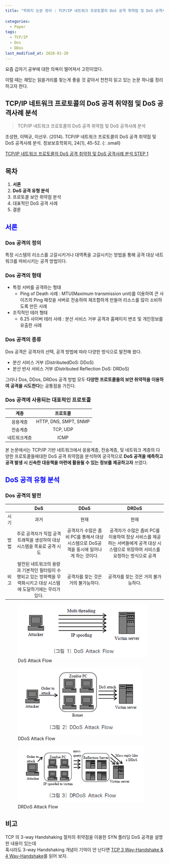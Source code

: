 ```yaml
---
title: "학회지 논문 정리 : TCP/IP 네트워크 프로토콜의 DoS 공격 취약점 및 DoS 공격사례 분석 STEP 1"

categories:
  - Paper
tags: 
  - TCP/IP
  - Dos
  - DDos
last_modified_at: 2020-01-20
---
```


요즘 갑자기 공부에 대한 의욕이 떨어져서 고민이었다.

이럴 때는 재밌는 읽을거리를 찾는게 좋을 것 같아서 천천히 읽고 있는 논문 하나를 정리하고자 한다.

## TCP/IP 네트워크 프로토콜의 DoS 공격 취약점 및 DoS 공격사례 분석

> TCP/IP 네트워크 프로토콜의 DoS 공격 취약점 및 DoS 공격사례 분석

조성현, 이택규, 이선우. (2014). TCP/IP 네트워크 프로토콜의 DoS 공격 취약점 및 DoS 공격사례 분석. 정보보호학회지, 24(1), 45-52.
{: .small}

[TCP/IP 네트워크 프로토콜의 DoS 공격 취약점 및 DoS 공격사례 분석 STEP 1](https://jee00609.github.io/paper/Paper4-DoS-attack-vulnerability-and-DoS-attack-case-analysis-of-TCP-IP-network-protocol1/)

## 목차

   1. **서론**
   2. **DoS 공격 유형 분석**
   3. 프로토콜 보안 취약점 분석
   4. 대표적인 DoS 공격 사례
   5. 결론

## <span style="color:blue"> 서론<span/>

### Dos 공격의 정의

특정 시스템의 리소스를 고갈시키거나 대역폭을 고갈시키는 방법을 통해 공격 대상 네트워크를 마비시키는 공격 방법이다.

### Dos 공격의 형태

   * 특정 서버를 공격하는 형태
      * Ping of Death 사례 : MTU(Maximum transmission unit)를 이용하여 큰 사이즈의 Ping 패킷을 서버로 전송하여 재조합하게 만들어 리소스를 많이 소비하도록 만든 사례
   * 조직적인 테러 형태
      * 6.25 사이버 테러 사례 : 분산 서비스 거부 공격과 홈페이지 변조 및 개인정보를 유출한 사례

### Dos 공격의 종류

Dos 공격은 공격자의 선택, 공격 방법에 따라 다양한 방식으로 발전해 왔다.

   * 분산 서비스 거부 (DistributedDoS: DDoS)
   * 분산 반사 서비스 거부 (Distributed Reflection DoS: DRDoS)

그러나 Dos, DDos, DRDos 공격 방법 모두 **다양한 프로토콜들의 보얀 취약적을 이용하여 공격을 시도한다**는 공통점을 가진다.

### Dos 공격에 사용되는 대표적인 프로토콜

|     계층     |        프로토콜       |
|:------------:|:---------------------:|
| 응용계층     | HTTP, DNS, SMPT, SNMP |
| 전송계층     | TCP, UDP              |
| 네트워크계층 | ICMP                  |

본 논문에서는 TCP/IP 기반 네트워크에서 응용계층, 전송계층, 및 네트워크 계층의 다양한 프로토콜들에대한 DoS 공격 취약점을 분석하여 궁극적으로 **DoS 공격을 예측하고 공격 발생 시 신속한 대응책을 마련에 활용될 수 있는 정보를 제공하고자** 쓰였다.

## <span style="color:blue"> DoS 공격 유형 분석<span/>

### Dos 공격의 발전

|      |                                                           DoS                                                          |                                           DDoS                                          |                                                                DRDoS                                                               |
|------|:----------------------------------------------------------------------------------------------------------------------:|:---------------------------------------------------------------------------------------:|:----------------------------------------------------------------------------------------------------------------------------------:|
| 시기 |                                                          과거                                                          |                                           현재                                          |                                                                현재                                                                |
| 방법 |                        주로 공격자가 직접 공격 트래픽을 생성하여 대상 시스템을 목표로 공격 시도                        | 공격자가 수많은 좀비 PC를 통해서 대상 시스템으로 DoS공격을 동시에 일어나게 하는 것이다. | 공격자가 수많은 좀비 PC를 이용하여 정상 서비스를 제공하는 서버들에게 공격 대상 시스템으로 위장하여 서비스를 요청하는 방식으로 공격 |
| 비고 | 발전된 네트워크의 용량과 기본적인 필터링이 수행되고 있는 방화벽을 무력화시키고 대상 시스템에 도달하기에는 무리가 있다. |                           공격자를 찾는 것은 거의 불가능하다.                           |                                                 공격자를 찾는 것은 거의 불가능하다.                                                |

<figure class="align-center">
  <img src="/assets/images/2021-01-20-DoS-Attack-Flow.PNG"/>
  <figcaption>DoS Attack Flow</figcaption>
</figure>

<figure class="align-center">
  <img src="/assets/images/2021-01-20-DDoS-Attack-Flow.PNG"/>
  <figcaption>DDoS Attack Flow</figcaption>
</figure>

<figure class="align-center">
  <img src="/assets/images/2021-01-20-DRDoS-Attack-Flow.PNG"/>
  <figcaption>DRDoS Attack Flow</figcaption>
</figure>

## 비고

TCP 의 3-way Handshaking 절차의 취약점을 이용한 SYN 플러딩 DoS 공격을 설명한 내용이 있는데 <br/> 혹시라도 3-way Handshaking 개념이 기억이 안 난다면 [TCP 3 Way-Handshake & 4 Way-Handshake](https://mindnet.tistory.com/m/entry/%EB%84%A4%ED%8A%B8%EC%9B%8C%ED%81%AC-%EC%89%BD%EA%B2%8C-%EC%9D%B4%ED%95%B4%ED%95%98%EA%B8%B0-22%ED%8E%B8-TCP-3-WayHandshake-4-WayHandshake)를 읽어 보자.